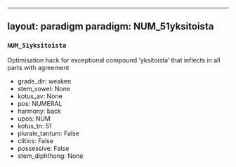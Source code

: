 
---
layout: paradigm
paradigm: NUM_51yksitoista
---
### ` NUM_51yksitoista `

Optimisation hack for exceptional compound ’yksitoista’ that inflects in all parts with agreement
* grade_dir: weaken
* stem_vowel: None
* kotus_av: None
* pos: NUMERAL
* harmony: back
* upos: NUM
* kotus_tn: 51
* plurale_tantum: False
* clitics: False
* possessive: False
* stem_diphthong: None
